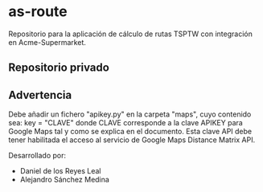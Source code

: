 # as-route
Repositorio para la aplicación de cálculo de rutas TSPTW con integración en Acme-Supermarket.

## Repositorio privado

## Advertencia
Debe añadir un fichero "apikey.py" en la carpeta "maps", cuyo contenido sea:
key = "CLAVE"
donde CLAVE corresponde a la clave APIKEY para Google Maps tal y como se explica en el documento. Esta clave API debe tener habilitada el acceso al servicio de Google Maps Distance Matrix API.

Desarrollado por:
* Daniel de los Reyes Leal
* Alejandro Sánchez Medina